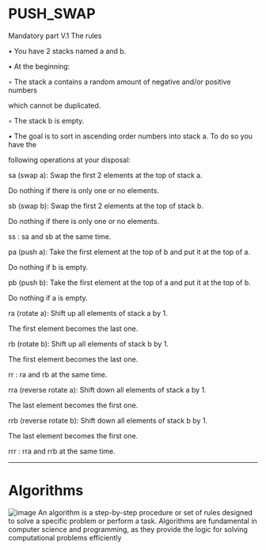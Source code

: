 # PUSH_SWAP


Mandatory part
V.1 The rules

• You have 2 stacks named a and b.

• At the beginning:

◦ The stack a contains a random amount of negative and/or positive numbers

which cannot be duplicated.

◦ The stack b is empty.

• The goal is to sort in ascending order numbers into stack a. To do so you have the

following operations at your disposal:

sa (swap a): Swap the first 2 elements at the top of stack a.

Do nothing if there is only one or no elements.

sb (swap b): Swap the first 2 elements at the top of stack b.

Do nothing if there is only one or no elements.

ss : sa and sb at the same time.

pa (push a): Take the first element at the top of b and put it at the top of a.

Do nothing if b is empty.

pb (push b): Take the first element at the top of a and put it at the top of b.

Do nothing if a is empty.

ra (rotate a): Shift up all elements of stack a by 1.

The first element becomes the last one.

rb (rotate b): Shift up all elements of stack b by 1.

The first element becomes the last one.

rr : ra and rb at the same time.

rra (reverse rotate a): Shift down all elements of stack a by 1.

The last element becomes the first one.

rrb (reverse rotate b): Shift down all elements of stack b by 1.

The last element becomes the first one.

rrr : rra and rrb at the same time.

--------------------------------------------------------------------------------------------------------------------------------------

# ****Algorithms****

![image](https://github.com/user-attachments/assets/eb151018-a77f-4a2b-8e16-375b7c082f53)
An algorithm is a step-by-step procedure or set of rules designed to solve a specific problem or perform a task. Algorithms are fundamental in computer science and programming, as they provide the logic for solving computational problems efficiently
